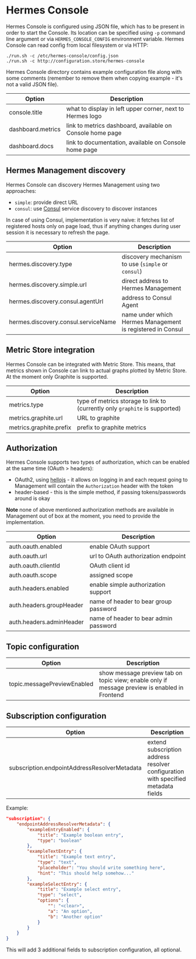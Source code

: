 # Hermes Console

Hermes Console is configured using JSON file, which has to be present in order to start the Console. Its location can be
specified using `-p` command line argument or via `HERMES_CONSOLE_CONFIG` environment variable. Hermes Console can read
config from local filesystem or via HTTP:

```
./run.sh -c /etc/hermes-console/config.json
./run.sh -c http://configuration.store/hermes-console
```

Hermes Console directory contains example configuration file along with some comments (remember to remove them when
copying example - it's not a valid JSON file).

Option            | Description
----------------- | ---------------------------------------------------------
console.title     | what to display in left upper corner, next to Hermes logo
dashboard.metrics | link to metrics dashboard, available on Console home page
dashboard.docs    | link to documentation, available on Console home page

## Hermes Management discovery

Hermes Console can discovery Hermes Management using two approaches:

* `simple`: provide direct URL
* `consul`: use [Consul](http://consul.io) service discovery to discover instances

In case of using Consul, implementation is very naive: it fetches list of registered hosts only on page load, thus if
anything changes during user session it is necessary to refresh the page.

Option                              | Description
----------------------------------- | ----------------------------------------------------------
hermes.discovery.type               | discovery mechanism to use (`simple` or `consul`)
hermes.discovery.simple.url         | direct address to Hermes Management
hermes.discovery.consul.agentUrl    | address to Consul Agent
hermes.discovery.consul.serviceName | name under which Hermes Management is registered in Consul


## Metric Store integration

Hermes Console can be integrated with Metric Store. This means, that metrics shown in Console can link to actual graphs
plotted by Metric Store. At the moment only Graphite is supported.

Option                  | Description
----------------------- | ---------------------------------------------------------------------------
metrics.type            | type of metrics storage to link to (currently only `graphite` is supported)
metrics.graphite.url    | URL to graphite
metrics.graphite.prefix | prefix to graphite metrics

## Authorization

Hermes Console supports two types of authorization, which can be enabled at the same time (OAuth > headers):

* OAuth2, using [hellojs](https://adodson.com/hello.js/) - it allows on logging in and each request going to Management will
    contain the `Authorization` header with the token
* header-based - this is the simple method, if passing tokens/passwords around is okay

**Note** none of above mentioned authorization methods are available in Management out of box at the moment, you need to
provide the implementation.

Option                   | Description
------------------------ | -------------------------------------
auth.oauth.enabled       | enable OAuth support
auth.oauth.url           | url to OAuth authorization endpoint
auth.oauth.clientId      | OAuth client id
auth.oauth.scope         | assigned scope
auth.headers.enabled     | enable simple authorization support
auth.headers.groupHeader | name of header to bear group password
auth.headers.adminHeader | name of header to bear admin password

## Topic configuration

Option                      | Description
--------------------------- | ------------------------------------------------------------------------------------
topic.messagePreviewEnabled | show message preview tab on topic view; enable only if message preview is enabled in Frontend

## Subscription configuration

Option                                       | Description
---------------------------------------------|----------------------------------------------------------------------------------
subscription.endpointAddressResolverMetadata | extend subscription address resolver configuration with specified metadata fields

Example:

```json
"subscription": {
    "endpointAddressResolverMetadata": {
        "exampleEntryEnabled": {
            "title": "Example boolean entry",
            "type": "boolean"
        },
        "exampleTextEntry": {
            "title": "Example text entry",
            "type": "text",
            "placeholder": "You should write something here",
            "hint": "This should help somehow..."
        },
        "exampleSelectEntry": {
            "title": "Example select entry",
            "type": "select",
            "options": {
                "": "<clear>",
                "a": "An option",
                "b": "Another option"
            }
        }
    }
}
```

This will add 3 additional fields to subscription configuration, all optional. 
